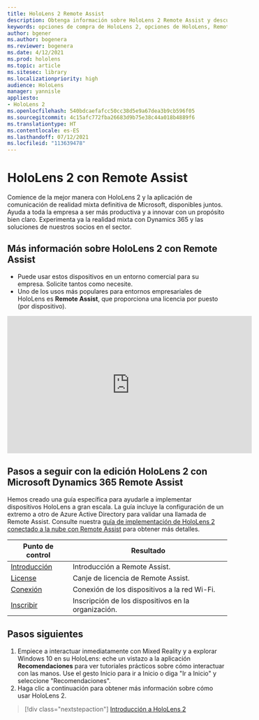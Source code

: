 ```yaml
---
title: HoloLens 2 Remote Assist
description: Obtenga información sobre HoloLens 2 Remote Assist y descubra qué hacer después de obtener su propio dispositivo.
keywords: opciones de compra de HoloLens 2, opciones de HoloLens, Remote Assist
author: bgener
ms.author: bogenera
ms.reviewer: bogenera
ms.date: 4/12/2021
ms.prod: hololens
ms.topic: article
ms.sitesec: library
ms.localizationpriority: high
audience: HoloLens
manager: yannisle
appliesto:
- HoloLens 2
ms.openlocfilehash: 540bdcaefafcc50cc38d5e9a67dea3b9cb596f05
ms.sourcegitcommit: 4c15afc772fba26683d9b75e38c44a018b4889f6
ms.translationtype: HT
ms.contentlocale: es-ES
ms.lasthandoff: 07/12/2021
ms.locfileid: "113639478"
---
```

# <a name="hololens-2-with-remote-assist"></a>HoloLens 2 con Remote Assist

Comience de la mejor manera con HoloLens 2 y la aplicación de comunicación de realidad mixta definitiva de Microsoft, disponibles juntos. Ayuda a toda la empresa a ser más productiva y a innovar con un propósito bien claro. Experimenta ya la realidad mixta con Dynamics 365 y las soluciones de nuestros socios en el sector.

## <a name="learn-about-hololens-2-with-remote-assist"></a>Más información sobre HoloLens 2 con Remote Assist
- Puede usar estos dispositivos en un entorno comercial para su empresa. Solicite tantos como necesite.
- Uno de los usos más populares para entornos empresariales de HoloLens es **Remote Assist**, que proporciona una licencia por puesto (por dispositivo).

<iframe width="560" height="315" src="https://www.youtube.com/embed/d3YT8j0yYl0" frameborder="0" allow="accelerometer; autoplay; clipboard-write; encrypted-media; gyroscope; picture-in-picture" allowfullscreen></iframe>

## <a name="heres-what-to-do-next-with-the-hololens-2-with-dynamics-365-remote-assist-edition"></a>Pasos a seguir con la edición HoloLens 2 con Microsoft Dynamics 365 Remote Assist

Hemos creado una guía específica para ayudarle a implementar dispositivos HoloLens a gran escala. La guía incluye la configuración de un extremo a otro de Azure Active Directory para validar una llamada de Remote Assist. Consulte nuestra [guía de implementación de HoloLens 2 conectado a la nube con Remote Assist](hololens2-cloud-connected-overview.md) para obtener más detalles.

| Punto de control  | Resultado                                |
|-------------|----------------------------------------|
| [Introducción](/dynamics365/mixed-reality/remote-assist/overview-hololens) | Introducción a Remote Assist.        |
| [License](/dynamics365/mixed-reality/remote-assist/deploy-remote-assist#add-and-assign-licenses)     | Canje de licencia de Remote Assist.      |
| [Conexión](/hololens/hololens-network)     | Conexión de los dispositivos a la red Wi-Fi.       |
| [Inscribir](/hololens/hololens-enroll-mdm)      | Inscripción de los dispositivos en la organización. |

## <a name="next-steps"></a>Pasos siguientes

1. Empiece a interactuar inmediatamente con Mixed Reality y a explorar Windows 10 en su HoloLens: eche un vistazo a la aplicación **Recomendaciones** para ver tutoriales prácticos sobre cómo interactuar con las manos. Use el gesto Inicio para ir a Inicio o diga "Ir a Inicio" y seleccione "Recomendaciones".
1. Haga clic a continuación para obtener más información sobre cómo usar HoloLens 2.

> [!div class="nextstepaction"]
> [Introducción a HoloLens 2](hololens2-basic-usage.md)
